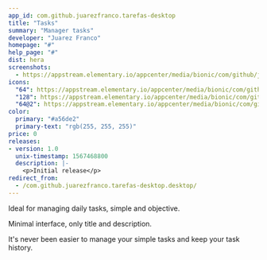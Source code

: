 ```yaml
---
app_id: com.github.juarezfranco.tarefas-desktop
title: "Tasks"
summary: "Manager tasks"
developer: "Juarez Franco"
homepage: "#"
help_page: "#"
dist: hera
screenshots:
  - https://appstream.elementary.io/appcenter/media/bionic/com/github/juarezfranco.tarefas-desktop/04A2804799B7348F180E60395B7EFDBC/screenshots/image-1_orig.png
icons:
  "64": https://appstream.elementary.io/appcenter/media/bionic/com/github/juarezfranco.tarefas-desktop/04A2804799B7348F180E60395B7EFDBC/icons/64x64/com.github.juarezfranco.tarefas-desktop_com.github.juarezfranco.tarefas-desktop.png
  "128": https://appstream.elementary.io/appcenter/media/bionic/com/github/juarezfranco.tarefas-desktop/04A2804799B7348F180E60395B7EFDBC/icons/128x128/com.github.juarezfranco.tarefas-desktop_com.github.juarezfranco.tarefas-desktop.png
  "64@2": https://appstream.elementary.io/appcenter/media/bionic/com/github/juarezfranco.tarefas-desktop/04A2804799B7348F180E60395B7EFDBC/icons/64x64@2/com.github.juarezfranco.tarefas-desktop_com.github.juarezfranco.tarefas-desktop.png
color:
  primary: "#a56de2"
  primary-text: "rgb(255, 255, 255)"
price: 0
releases:
- version: 1.0
  unix-timestamp: 1567468800
  description: |-
    <p>Initial release</p>
redirect_from:
  - /com.github.juarezfranco.tarefas-desktop.desktop/
---
```


<p>Ideal for managing daily tasks, simple and objective.</p>
<p>Minimal interface, only title and description.</p>
<p>It&apos;s never been easier to manage your simple tasks and keep your task history.</p>